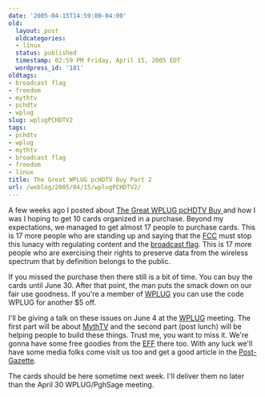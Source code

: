 ```yaml
---
date: '2005-04-15T14:59:00-04:00'
old:
  layout: post
  oldcategories:
  - linux
  status: published
  timestamp: 02:59 PM Friday, April 15, 2005 EDT
  wordpress_id: '181'
oldtags:
- broadcast flag
- freedom
- mythtv
- pchdtv
- wplug
slug: wplugPCHDTV2
tags:
- pchdtv
- wplug
- mythtv
- broadcast flag
- freedom
- linux
title: The Great WPLUG pcHDTV Buy Part 2
url: /weblog/2005/04/15/wplugPCHDTV2/
---
```


A few weeks ago I posted about [The Great WPLUG pcHDTV Buy ](/weblog/2005/03/wplugPCHDTV.xml)and how I was I hoping to get 10 cards organized in a purchase.  Beyond my expectations, we managed to get almost 17 people to purchase cards.  This is 17 more people who are standing up and saying that the [FCC](http://www.fcc.gov/) must stop this lunacy with regulating content and the [broadcast flag](http://www.eff.org/broadcastflag/). This is 17 more people who are exercising their rights to preserve data from the wireless spectrum that by definition belongs to the public.

If you missed the purchase then there still is a bit of time.   You can buy the cards until June 30.  After that point, the man puts the smack down on our fair use goodness.  If you're a member of [WPLUG](http://wplug.org/) you can use the code WPLUG for another $5 off.

I'll be giving a talk on these issues on June 4 at the [WPLUG](http://wplug.org/) meeting.  The first part will be about [MythTV](http://www.mythtv.org/) and the second part (post lunch) will be helping people to build these things. Trust me, you want to miss it.  We're gonna have some free goodies from the [EFF](http://www.eff.org/) there too. With any luck we'll have some media folks come visit us too and get a good article in the [Post-Gazette](http://post-gazette.com/).

The cards should be here sometime next week.  I'll deliver them no later than the April 30 WPLUG/PghSage meeting.